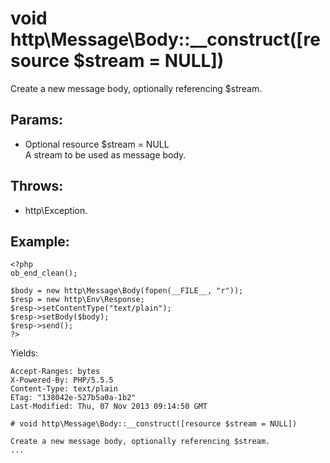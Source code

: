 # void http\Message\Body::__construct([resource $stream = NULL])

Create a new message body, optionally referencing $stream.

## Params:

* Optional resource $stream = NULL  
  A stream to be used as message body.

## Throws:

* http\Exception.

## Example:

    <?php
    ob_end_clean();
    
    $body = new http\Message\Body(fopen(__FILE__, "r"));
    $resp = new http\Env\Response;
    $resp->setContentType("text/plain");
    $resp->setBody($body);
    $resp->send();
    ?>

Yields:

    Accept-Ranges: bytes
    X-Powered-By: PHP/5.5.5
    Content-Type: text/plain
    ETag: "138042e-527b5a0a-1b2"
    Last-Modified: Thu, 07 Nov 2013 09:14:50 GMT

    # void http\Message\Body::__construct([resource $stream = NULL])

    Create a new message body, optionally referencing $stream.
    ...
